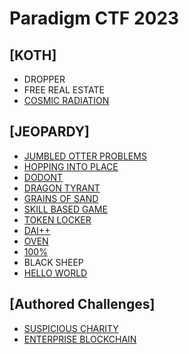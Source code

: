 # Paradigm CTF 2023

## [KOTH]

- DROPPER
- FREE REAL ESTATE
- [COSMIC RADIATION](./cosmic_radiation)

## [JEOPARDY]

- [JUMBLED OTTER PROBLEMS](./jotterp)
- [HOPPING INTO PLACE](./hopping_into_place/readme.md)
- [DODONT](./dodont)
- [DRAGON TYRANT](./dragon_tyrant/writeup.md)
- [GRAINS OF SAND](./grains_of_sand/writeup.md)
- [SKILL BASED GAME](./skil_based_game)
- [TOKEN LOCKER](./token_locker)
- [DAI++](./daipp/writeup.md)
- [OVEN](./oven)
- [100%](./100%)
- BLACK SHEEP
- [HELLO WORLD](./hellow_world)

## [Authored Challenges]

- [SUSPICIOUS CHARITY](./suspicious_charity/writeup.md)
- [ENTERPRISE BLOCKCHAIN](./enterprise_blockchain)

